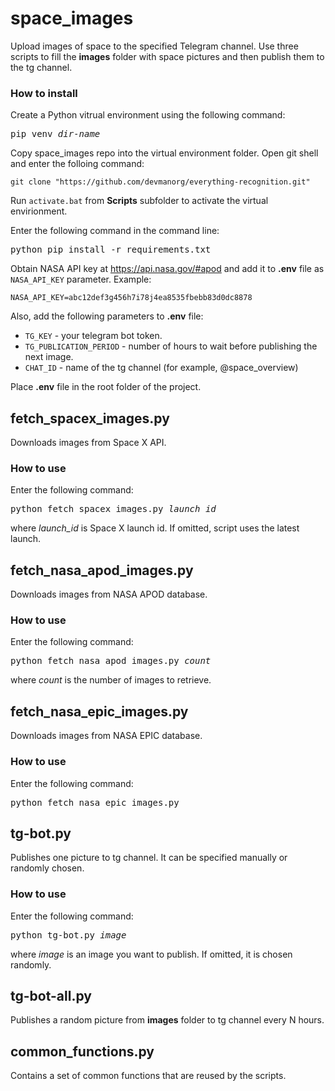 # space_images
 
Upload images of space to the specified Telegram channel. Use three scripts to fill the **images** folder with space pictures and then publish them to the tg channel. 

### How to install

Create a Python vitrual environment using the following command: 

<pre>pip venv <i>dir-name</i></pre>

Copy space_images repo into the virtual environment folder. Open git shell and enter the folloing command: 

```
git clone "https://github.com/devmanorg/everything-recognition.git"
```

Run `activate.bat` from **Scripts** subfolder to activate the virtual envirionment. 

Enter the following command in the command line: 

<pre>python pip install -r requirements.txt</pre>

Obtain NASA API key at https://api.nasa.gov/#apod and add it to **.env** file as `NASA_API_KEY` parameter. Example:

```
NASA_API_KEY=abc12def3g456h7i78j4ea8535fbebb83d0dc8878
```
Also, add the following parameters to **.env** file: 
- `TG_KEY` - your telegram bot token. 
- `TG_PUBLICATION_PERIOD` - number of hours to wait before publishing the next image. 
- `CHAT_ID` - name of the tg channel (for example, @space_overview)

Place **.env** file in the root folder of the project. 
 
## fetch_spacex_images.py
Downloads images from Space X API. 

### How to use

Enter the following command: 

<pre>python fetch_spacex_images.py <i>launch_id</i></pre>

where *launch_id* is Space X launch id. If omitted, script uses the latest launch. 

## fetch_nasa_apod_images.py
Downloads images from NASA APOD database. 

### How to use

Enter the following command: 

<pre>python fetch_nasa_apod_images.py <i>count</i></pre>

where *count* is the number of images to retrieve.

## fetch_nasa_epic_images.py
Downloads images from NASA EPIC database. 

### How to use

Enter the following command: 

<pre>python fetch_nasa_epic_images.py</pre>

## tg-bot.py
Publishes one picture to tg channel. It can be specified manually or randomly chosen.

### How to use

Enter the following command: 

<pre>python tg-bot.py <i>image</i></pre>
where *image* is an image you want to publish. If omitted, it is chosen randomly.


## tg-bot-all.py
Publishes a random picture from **images** folder to tg channel every N hours. 

## common_functions.py
Contains a set of common functions that are reused by the scripts. 
